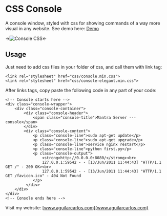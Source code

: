 CSS Console
===================

A console window, styled with css for showing commands of a way more visual in any website. See demo here: [Demo](http://demos.aguilarcarlos.com)

->![Console CSS](http://demos.aguilarcarlos.com/img/console.PNG)<-

Usage
-------------
Just need to add css files in your folder of css, and call them with link tag:
```
<link rel="stylesheet" href="css/console.min.css">
<link rel="stylesheet" href="css/console-elegant.min.css">
```
After links tags, copy paste the following code in any part of your code:
```
<!-- Console starts here -->
<div class="console-wrapper"> 
	<div class="console-container"> 
		<div class="console-header"> 
			<span class="console-title">Mantra Server --- console</span>
		</div>	
		<div class="console-content"> 
			<p class="console-line">sudo apt-get update</p> 
			<p class="console-line">sudo apt-get upgrade</p> 
			<p class="console-line">service nginx restart</p> 
			<p class="console-line">python first.py</p> 
			<p class="console-output"> 
				<strong>http://0.0.0.0:8080/</strong><br> 
				127.0.0.1:59542 - - [13/Jun/2011 11:44:43] "HTTP/1.1 GET /" - 200 OK><br>  
				127.0.0.1:59542 - - [13/Jun/2011 11:44:43] "HTTP/1.1 GET /favicon.ico" - 404 Not Found 
			</p>
		 </div> 
	</div> 
</div> 
<!-- Console ends here -->
```
Visit my website: [www.aguilarcarlos.com](www.aguilarcarlos.com)